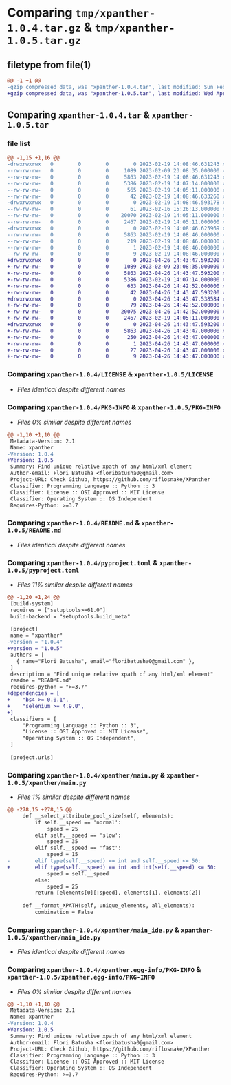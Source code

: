 # Comparing `tmp/xpanther-1.0.4.tar.gz` & `tmp/xpanther-1.0.5.tar.gz`

## filetype from file(1)

```diff
@@ -1 +1 @@
-gzip compressed data, was "xpanther-1.0.4.tar", last modified: Sun Feb 19 14:08:46 2023, max compression
+gzip compressed data, was "xpanther-1.0.5.tar", last modified: Wed Apr 26 14:43:47 2023, max compression
```

## Comparing `xpanther-1.0.4.tar` & `xpanther-1.0.5.tar`

### file list

```diff
@@ -1,15 +1,16 @@
-drwxrwxrwx   0        0        0        0 2023-02-19 14:08:46.631243 xpanther-1.0.4/
--rw-rw-rw-   0        0        0     1089 2023-02-09 23:08:35.000000 xpanther-1.0.4/LICENSE
--rw-rw-rw-   0        0        0     5863 2023-02-19 14:08:46.631243 xpanther-1.0.4/PKG-INFO
--rw-rw-rw-   0        0        0     5386 2023-02-19 14:07:14.000000 xpanther-1.0.4/README.md
--rw-rw-rw-   0        0        0      565 2023-02-19 14:05:11.000000 xpanther-1.0.4/pyproject.toml
--rw-rw-rw-   0        0        0       42 2023-02-19 14:08:46.633260 xpanther-1.0.4/setup.cfg
-drwxrwxrwx   0        0        0        0 2023-02-19 14:08:46.593178 xpanther-1.0.4/xpanther/
--rw-rw-rw-   0        0        0       61 2023-02-16 15:26:13.000000 xpanther-1.0.4/xpanther/__init__.py
--rw-rw-rw-   0        0        0    20070 2023-02-19 14:05:11.000000 xpanther-1.0.4/xpanther/main.py
--rw-rw-rw-   0        0        0     2467 2023-02-19 14:05:11.000000 xpanther-1.0.4/xpanther/main_ide.py
-drwxrwxrwx   0        0        0        0 2023-02-19 14:08:46.625969 xpanther-1.0.4/xpanther.egg-info/
--rw-rw-rw-   0        0        0     5863 2023-02-19 14:08:46.000000 xpanther-1.0.4/xpanther.egg-info/PKG-INFO
--rw-rw-rw-   0        0        0      219 2023-02-19 14:08:46.000000 xpanther-1.0.4/xpanther.egg-info/SOURCES.txt
--rw-rw-rw-   0        0        0        1 2023-02-19 14:08:46.000000 xpanther-1.0.4/xpanther.egg-info/dependency_links.txt
--rw-rw-rw-   0        0        0        9 2023-02-19 14:08:46.000000 xpanther-1.0.4/xpanther.egg-info/top_level.txt
+drwxrwxrwx   0        0        0        0 2023-04-26 14:43:47.593200 xpanther-1.0.5/
+-rw-rw-rw-   0        0        0     1089 2023-02-09 23:08:35.000000 xpanther-1.0.5/LICENSE
+-rw-rw-rw-   0        0        0     5863 2023-04-26 14:43:47.593200 xpanther-1.0.5/PKG-INFO
+-rw-rw-rw-   0        0        0     5386 2023-02-19 14:07:14.000000 xpanther-1.0.5/README.md
+-rw-rw-rw-   0        0        0      633 2023-04-26 14:42:52.000000 xpanther-1.0.5/pyproject.toml
+-rw-rw-rw-   0        0        0       42 2023-04-26 14:43:47.593200 xpanther-1.0.5/setup.cfg
+drwxrwxrwx   0        0        0        0 2023-04-26 14:43:47.538584 xpanther-1.0.5/xpanther/
+-rw-rw-rw-   0        0        0       79 2023-04-26 14:42:52.000000 xpanther-1.0.5/xpanther/__init__.py
+-rw-rw-rw-   0        0        0    20075 2023-04-26 14:42:52.000000 xpanther-1.0.5/xpanther/main.py
+-rw-rw-rw-   0        0        0     2467 2023-02-19 14:05:11.000000 xpanther-1.0.5/xpanther/main_ide.py
+drwxrwxrwx   0        0        0        0 2023-04-26 14:43:47.593200 xpanther-1.0.5/xpanther.egg-info/
+-rw-rw-rw-   0        0        0     5863 2023-04-26 14:43:47.000000 xpanther-1.0.5/xpanther.egg-info/PKG-INFO
+-rw-rw-rw-   0        0        0      250 2023-04-26 14:43:47.000000 xpanther-1.0.5/xpanther.egg-info/SOURCES.txt
+-rw-rw-rw-   0        0        0        1 2023-04-26 14:43:47.000000 xpanther-1.0.5/xpanther.egg-info/dependency_links.txt
+-rw-rw-rw-   0        0        0       27 2023-04-26 14:43:47.000000 xpanther-1.0.5/xpanther.egg-info/requires.txt
+-rw-rw-rw-   0        0        0        9 2023-04-26 14:43:47.000000 xpanther-1.0.5/xpanther.egg-info/top_level.txt
```

### Comparing `xpanther-1.0.4/LICENSE` & `xpanther-1.0.5/LICENSE`

 * *Files identical despite different names*

### Comparing `xpanther-1.0.4/PKG-INFO` & `xpanther-1.0.5/PKG-INFO`

 * *Files 0% similar despite different names*

```diff
@@ -1,10 +1,10 @@
 Metadata-Version: 2.1
 Name: xpanther
-Version: 1.0.4
+Version: 1.0.5
 Summary: Find unique relative xpath of any html/xml element
 Author-email: Flori Batusha <floribatusha0@gmail.com>
 Project-URL: Check Github, https://github.com/riflosnake/XPanther
 Classifier: Programming Language :: Python :: 3
 Classifier: License :: OSI Approved :: MIT License
 Classifier: Operating System :: OS Independent
 Requires-Python: >=3.7
```

### Comparing `xpanther-1.0.4/README.md` & `xpanther-1.0.5/README.md`

 * *Files identical despite different names*

### Comparing `xpanther-1.0.4/pyproject.toml` & `xpanther-1.0.5/pyproject.toml`

 * *Files 11% similar despite different names*

```diff
@@ -1,20 +1,24 @@
 [build-system]
 requires = ["setuptools>=61.0"]
 build-backend = "setuptools.build_meta"
 
 [project]
 name = "xpanther"
-version = "1.0.4"
+version = "1.0.5"
 authors = [
   { name="Flori Batusha", email="floribatusha0@gmail.com" },
 ]
 description = "Find unique relative xpath of any html/xml element"
 readme = "README.md"
 requires-python = ">=3.7"
+dependencies = [
+    "bs4 >= 0.0.1",
+    "selenium >= 4.9.0",
+]
 classifiers = [
     "Programming Language :: Python :: 3",
     "License :: OSI Approved :: MIT License",
     "Operating System :: OS Independent",
 ]
 
 [project.urls]
```

### Comparing `xpanther-1.0.4/xpanther/main.py` & `xpanther-1.0.5/xpanther/main.py`

 * *Files 1% similar despite different names*

```diff
@@ -278,15 +278,15 @@
     def __select_attribute_pool_size(self, elements):
         if self.__speed == 'normal':
             speed = 25
         elif self.__speed == 'slow':
             speed = 35
         elif self.__speed == 'fast':
             speed = 15
-        elif type(self.__speed) == int and self.__speed <= 50:
+        elif type(self.__speed) == int and int(self.__speed) <= 50:
             speed = self.__speed
         else:
             speed = 25
         return [elements[0][:speed], elements[1], elements[2]]
 
     def __format_XPATH(self, unique_elements, all_elements):
         combination = False
```

### Comparing `xpanther-1.0.4/xpanther/main_ide.py` & `xpanther-1.0.5/xpanther/main_ide.py`

 * *Files identical despite different names*

### Comparing `xpanther-1.0.4/xpanther.egg-info/PKG-INFO` & `xpanther-1.0.5/xpanther.egg-info/PKG-INFO`

 * *Files 0% similar despite different names*

```diff
@@ -1,10 +1,10 @@
 Metadata-Version: 2.1
 Name: xpanther
-Version: 1.0.4
+Version: 1.0.5
 Summary: Find unique relative xpath of any html/xml element
 Author-email: Flori Batusha <floribatusha0@gmail.com>
 Project-URL: Check Github, https://github.com/riflosnake/XPanther
 Classifier: Programming Language :: Python :: 3
 Classifier: License :: OSI Approved :: MIT License
 Classifier: Operating System :: OS Independent
 Requires-Python: >=3.7
```

